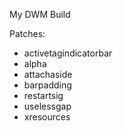 My DWM Build

Patches:
- activetagindicatorbar
- alpha
- attachaside
- barpadding
- restartsig
- uselessgap
- xresources
